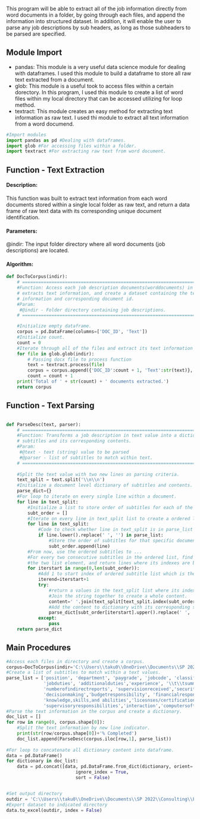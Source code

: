 This program will be able to extract all of the job information directly from word documents in a folder, by going through each files, and append the information into structured dataset. In addition, it will enable the user to parse any job descriptions by sub headers, as long as those subheaders to be parsed are specified.

## Module Import
* pandas: This module is a very useful data science module for dealing with dataframes. I used this module to build a dataframe to store all raw text extracted from a document.
* glob: This module is a useful took to access files within a certain dorectory. In this program, I used this module to create a list of word files within my local directory that can be accessed utilizing for loop method. 
* textract: This module creates an easy method for extracting text information as raw text. I used thi module to extract all text information from a word documend.
```python
#Import modules
import pandas as pd #Dealing with dataframes.
import glob #For accessing files within a folder.
import textract #For extracting raw text from word document.
```
##  Function - Text Extraction
#### Description: 
This function was built to extract text information from each word documents stored within a single local folder as raw text, and return a data frame of raw text data with its corresponding unique document identification.
#### Parameters: 
@indir: The input folder directory where all word documents (job descriptions) are located.
#### Algorithm:

```python
def DocToCorpus(indir):
    # =============================================================================
    #Function: Access each job description documents(worddocuments) in a folder and
    # extracts text information, and create a dataset containing the text 
    # information and corresponding document id.
    #Param:
     #@indir - Folder directory containing job descriptions. 
    # =============================================================================

    #Initialize empty dataframe.
    corpus = pd.DataFrame(columns=['DOC_ID', 'Text'])
    #Initialize count.
    count = 0
    #Iterate through all of the files and extract its text information as string.
    for file in glob.glob(indir): 
        # Passing docx file to process function
        text = textract.process(file)
        corpus = corpus.append({'DOC_ID':count + 1, 'Text':str(text)}, ignore_index=True)
        count = count + 1
    print('Total of ' + str(count) + ' documents extracted.')
    return corpus
```
## Function - Text Parsing
```python

def ParseDesc(text, parser):
    # =============================================================================
    #Function: Transforms a job description in text value into a dictionary, by parsing
    # subtitles and its corresponding contents.
    #Param:
     #@text - text (string) value to be parsed
     #@parser - list of subtitles to match within text.
    # =============================================================================
    
    #Split the text value with two new lines as parsing criteria.
    text_split = text.split('\\n\\n')
    #Initialize a document level dictionary of subtitles and contents.
    parse_dict={}
    #For loop to iterate on every single line within a document.
    for line in text_split:
        #Initialize a list to store order of subtitles for each of the document.
        subt_order = []
        #Iterate on every line in text_split list to create a ordered list of subtitles.
        for line in text_split:
            #Code to check whether line in text_split is in parse_list
            if line.lower().replace(' ', '') in parse_list:
                #Store the order of subtitles for that specific document.
                subt_order.append(line)
        #From now, use the ordered subtitles to ...
        #For every two consecutive subtitles in the ordered list, find the index of line where line mathces
        #the two list element, and return lines where its indexes are between indexes of two consecutive subtitles.
        for iterstart in range(0,len(subt_order)):
            #Add 1 to start index of ordered subtitle list which is the end subtitle.
            iterend=iterstart+1
            try:
                #return a values in the text_split list where its indexes are between the indexes of the start subtitle and end subtitle.
                #Join the string together to create a whole content.
                content=' '.join(text_split[text_split.index(subt_order[iterstart])+1:text_split.index(subt_order[iterend])])
                #Add the content to dictionary with its corresponding subtitle.
                parse_dict[subt_order[iterstart].upper().replace(' ', '')] = content
            except:
                pass
    return parse_dict

```

## Main Procedures
```python
#Access each files in directory and create a corpus.
corpus=DocToCorpus(indir='C:\\Users\\taku0\\OneDrive\\Documents\\SP 2022\\Consulting\\Files\\Files and Job Descriptions for BAT4301 Skills Inventory Project/*.docx')
#Create a list of subtitles to match within a text values.
parse_list = ['position', 'department', 'paygrade', 'jobcode', 'classification', 'jobfamily', 'repordaytsto', 'prepareddate',
              'jobduties', 'additionalduties','experience', '\\t\\tsummary', 'education', 'numberofdirectreports',
              'numberofindirectreports', 'supervisionreceived','securitysensitive','attendancestandard','internalcontrols',
              'decisionmaking','budgetresponsibility', 'financialresponsibility', 'physicalrequirements','environmentalconditions'
              'knowledge,skills,and abilities','licesnses/certifications','otherrequirements',
              'supervisoryresponsibilities','interaction','computersoftware','equipment','chemicalexposure']
#Parse the text information in the corpus and create a dictionary.
doc_list = []
for row in range(0, corpus.shape[0]):
    #Split the text information by new line indicator.
    print(str(row/corpus.shape[0])+'% Completed')
    doc_list.append(ParseDesc(corpus.iloc[row,1], parse_list))
    
#For loop to concatenate all dictionary content into dataframe.
data = pd.DataFrame()
for dictionary in doc_list:
    data = pd.concat([data, pd.DataFrame.from_dict(dictionary, orient='index').T],             # Append two pandas DataFrames
                          ignore_index = True,
                          sort = False)


#Set output directory
outdir = 'C:\\Users\\taku0\\OneDrive\\Documents\\SP 2022\\Consulting\\Files\\Data\\Parse_data.xlsx'
#Export dataset to indicated directory
data.to_excel(outdir, index = False)
```
